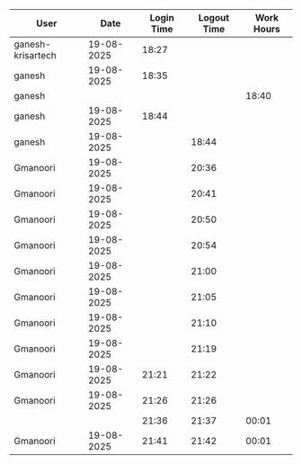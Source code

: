| User | Date | Login Time | Logout Time | Work Hours |
|------|------|------------|-------------|------------|
| ganesh-krisartech | 19-08-2025 | 18:27 |   |  |   |
| ganesh | 19-08-2025 | 18:35 |   |  |
| ganesh |  |  |  |  18:40 |
| ganesh | 19-08-2025 | 18:44 |   |  |
| ganesh | 19-08-2025 |  | 18:44 |   |
| Gmanoori | 19-08-2025 |  | 20:36 |   |
| Gmanoori | 19-08-2025 |  | 20:41 |   |
| Gmanoori | 19-08-2025 |  | 20:50 |   |
| Gmanoori | 19-08-2025 |  | 20:54 |   |
| Gmanoori | 19-08-2025 |  | 21:00 |   |
| Gmanoori | 19-08-2025 |  | 21:05 |   |
| Gmanoori | 19-08-2025 |  | 21:10 |   |
| Gmanoori | 19-08-2025 |  | 21:19 |   |
| Gmanoori | 19-08-2025 | 21:21 | 21:22 |   |
| Gmanoori | 19-08-2025 | 21:26 | 21:26 |   |
|  |  | 21:36 | 21:37 | 00:01 |
| Gmanoori | 19-08-2025 | 21:41 | 21:42 | 00:01 |
